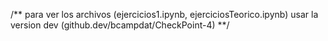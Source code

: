 /** para ver los archivos (ejercicios1.ipynb, ejerciciosTeorico.ipynb) usar la version dev (github.dev/bcampdat/CheckPoint-4) **/
